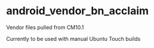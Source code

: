android_vendor_bn_acclaim
=========================

Vendor files pulled from CM10.1

Currently to be used with manual Ubuntu Touch builds

